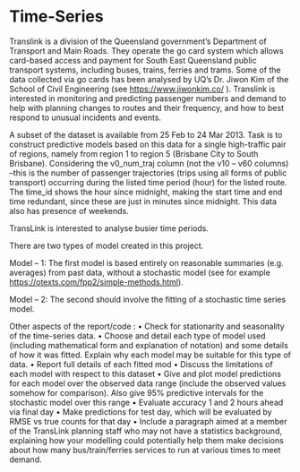 # Time-Series

Translink is a division of the Queensland government’s Department of Transport and Main  Roads. They operate the go card system which allows card-based access and payment for South East Queensland public transport systems, including buses, trains, ferries and trams. Some of the data collected via go cards has been analysed by UQ’s Dr. Jiwon Kim of the School of Civil Engineering (see https://www.jiwonkim.co/ ). Translink is interested in monitoring and predicting passenger numbers and demand to help with planning changes to routes and their frequency, and how to best respond to unusual incidents and events.

A subset of the dataset is available from 25 Feb to 24 Mar 2013. Task is to construct predictive models based on this data for a single high-traffic pair of regions, namely from region 1 to region 5 (Brisbane City to South Brisbane). Considering the v0_num_traj column (not the v10 – v60 columns) –this is the number of passenger trajectories (trips using all forms of public transport) occurring during the listed time period (hour) for the listed route. The time_id shows the hour since midnight, making the start time and end time redundant, since these are just in minutes since midnight.  This data also has presence of weekends. 

TransLink is interested to analyse busier time periods. 

There are two types of model created in this project. 

Model – 1:  The first model is based entirely on reasonable summaries (e.g. averages) from past data, without a stochastic model (see for example https://otexts.com/fpp2/simple-methods.html).

Model – 2:  The second should involve the fitting of a stochastic time series model.

Other aspects of the report/code : 
•	Check for stationarity and seasonality of the time-series data.
•	Choose and detail each type of model used (including mathematical form and explanation of notation) and some details of how it was fitted. Explain why each model may be suitable for this type of data.
•	Report full details of each fitted mod
•	Discuss the limitations of each model with respect to this dataset
•	Give and plot model predictions for each model over the observed data range (include the observed values somehow for comparison). Also give 95% predictive intervals for the stochastic model over this range
•	Evaluate accuracy 1 and 2 hours ahead via final day
•	Make predictions for test day, which will be evaluated by RMSE vs true counts for that day 
•	Include a paragraph aimed at a member of the TransLink planning staff who may not have a statistics background, explaining how your modelling could potentially help them make decisions about how many bus/train/ferries services to run at various times to meet demand.


